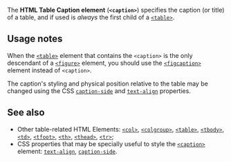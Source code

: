 <!-- <short-description> -->
The **HTML Table Caption element** (**`<caption>`**) specifies the
caption (or title) of a table, and if used is *always* the first child
of a [`<table>`](/en-US/docs/Web/HTML/Element/table).
<!-- </short-description> -->

<!-- <overview> -->
<!-- </overview> -->

<!-- <usage-notes> -->
Usage notes
-----------

When the
[`<table>`](/en-US/docs/Web/HTML/Element/table)
element that contains the `<caption>` is the only descendant of a
[`<figure>`](/en-US/docs/Web/HTML/Element/figure)
element, you should use the
[`<figcaption>`](/en-US/docs/Web/HTML/Element/figcaption)
element instead of `<caption>`.

The caption's styling and physical position relative to the table may be changed
using the CSS
[`caption-side`](/en-US/docs/Web/CSS/caption-side)
and
[`text-align`](/en-US/docs/Web/CSS/text-align)
properties.
<!-- </usage-notes> -->

<!-- <accessibility-concerns> -->
<!-- </accessibility-concerns> -->
<!-- <see-also> -->
See also
--------
-   Other table-related HTML Elements:
    [`<col>`](/en-US/docs/Web/HTML/Element/col),
    [`<colgroup>`](/en-US/docs/Web/HTML/Element/colgroup),
    [`<table>`](/en-US/docs/Web/HTML/Element/table),
    [`<tbody>`](/en-US/docs/Web/HTML/Element/tbody),
    [`<td>`](/en-US/docs/Web/HTML/Element/td),
    [`<tfoot>`](/en-US/docs/Web/HTML/Element/tfoot),
    [`<th>`](/en-US/docs/Web/HTML/Element/th),
    [`<thead>`](/en-US/docs/Web/HTML/Element/thead),
    [`<tr>`](/en-US/docs/Web/HTML/Element/tr);
-   CSS properties that may be specially useful to style the
    [`<caption>`](/en-US/docs/Web/HTML/Element/caption)
    element: [`text-align`](/en-US/docs/Web/CSS/text-align), [`caption-side`](/en-US/docs/Web/CSS/caption-side).
<!-- </see-also> -->
